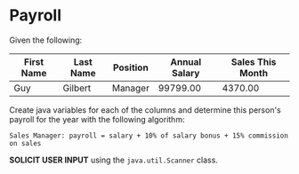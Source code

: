 # Payroll

Given the following:
 
| First Name | Last Name         | Position  | Annual Salary | Sales This Month |
|------------|-------------------|-----------|---------------|------------------| 
| Guy        | Gilbert           | Manager   | 99799.00      | 4370.00          | 

Create java variables for each of the columns and determine this person's payroll for the year with the following algorithm:

```
Sales Manager: payroll = salary + 10% of salary bonus + 15% commission on sales
```

**SOLICIT USER INPUT** using the `java.util.Scanner` class.